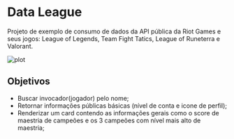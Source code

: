# Data League
Projeto de exemplo de consumo de dados da API pública da Riot Games e seus jogos: League of Legends, Team Fight Tatics, League of Runeterra e Valorant.

![plot](./screenshots/logo.png)

## Objetivos
- Buscar invocador(jogador) pelo nome;
- Retornar informações públicas básicas (nível de conta e icone de perfil);
- Renderizar um card contendo as informações gerais como o score de maestria de campeões e os 3 campeões com nível mais alto de maestria; 